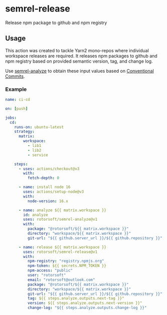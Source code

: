 # semrel-release

Release npm package to github and npm registry

## Usage

This action was created to tackle Yarn2 mono-repos where individual workspace releases are required. It releases npm packages to github and npm registry based on provided semantic version, tag, and change log.

Use [semrel-analyze](https://github.com/Rotorsoft/semrel-analyze) to obtain these input values based on [Conventional Commits](https://www.conventionalcommits.org/en/v1.0.0/).

### Example

```yaml
name: ci-cd

on: [push]

jobs:
  cd:
    runs-on: ubuntu-latest
    strategy:
      matrix:
        workspace:
          - lib1
          - lib2
          - service

    steps:
      - uses: actions/checkout@v3
        with:
          fetch-depth: 0

      - name: install node 16
        uses: actions/setup-node@v3
        with:
          node-version: 16.x

      - name: analyze ${{ matrix.workspace }}
        id: analyze
        uses: rotorsoft/semrel-analyze@v1
        with:
          package: "@rotorsoft/${{ matrix.workspace }}"
          directory: "workspace/${{ matrix.workspace }}"
          git-url: "${{ github.server_url }}/${{ github.repository }}"

      - name: release ${{ matrix.workspace }}
        uses: rotorsoft/semrel-release@v1
        with:
          npm-registry: "registry.npmjs.org"
          npm-token: ${{ secrets.NPM_TOKEN }}
          npm-access: "public"
          user: "rotorsoft"
          email: "rotorsoft@outlook.com"
          package: "@rotorsoft/${{ matrix.workspace }}"
          directory: "workspace/${{ matrix.workspace }}"
          git-url: "${{ github.server_url }}/${{ github.repository }}"
          tag: ${{ steps.analyze.outputs.next-tag }}"
          version: ${{ steps.analyze.outputs.next-version }}"
          change-log: "${{ steps.analyze.outputs.change-log }}"
```
